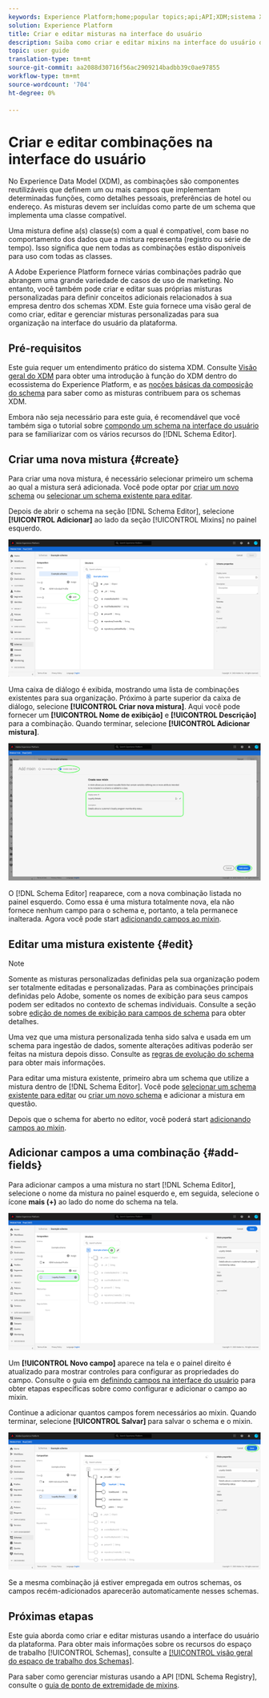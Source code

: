 ```yaml
---
keywords: Experience Platform;home;popular topics;api;API;XDM;sistema XDM;experimentar modelo de dados;modelo de dados;ui;espaço de trabalho;mixin;mixins;
solution: Experience Platform
title: Criar e editar misturas na interface do usuário
description: Saiba como criar e editar mixins na interface do usuário do Experience Platform.
topic: user guide
translation-type: tm+mt
source-git-commit: aa2088d30716f56ac2909214badbb39c0ae97855
workflow-type: tm+mt
source-wordcount: '704'
ht-degree: 0%

---
```



# Criar e editar combinações na interface do usuário

No Experience Data Model (XDM), as combinações são componentes reutilizáveis que definem um ou mais campos que implementam determinadas funções, como detalhes pessoais, preferências de hotel ou endereço. As misturas devem ser incluídas como parte de um schema que implementa uma classe compatível.

Uma mistura define a(s) classe(s) com a qual é compatível, com base no comportamento dos dados que a mistura representa (registro ou série de tempo). Isso significa que nem todas as combinações estão disponíveis para uso com todas as classes.

A Adobe Experience Platform fornece várias combinações padrão que abrangem uma grande variedade de casos de uso de marketing. No entanto, você também pode criar e editar suas próprias misturas personalizadas para definir conceitos adicionais relacionados à sua empresa dentro dos schemas XDM. Este guia fornece uma visão geral de como criar, editar e gerenciar misturas personalizadas para sua organização na interface do usuário da plataforma.

## Pré-requisitos

Este guia requer um entendimento prático do sistema XDM. Consulte [Visão geral do XDM](../../home.md) para obter uma introdução à função do XDM dentro do ecossistema do Experience Platform, e as [noções básicas da composição do schema](../../schema/composition.md) para saber como as misturas contribuem para os schemas XDM.

Embora não seja necessário para este guia, é recomendável que você também siga o tutorial sobre [compondo um schema na interface do usuário](../../tutorials/create-schema-ui.md) para se familiarizar com os vários recursos do [!DNL Schema Editor].

## Criar uma nova mistura {#create}

Para criar uma nova mistura, é necessário selecionar primeiro um schema ao qual a mistura será adicionada. Você pode optar por [criar um novo schema](./schemas.md#create) ou [selecionar um schema existente para editar](./schemas.md#edit).

Depois de abrir o schema na seção [!DNL Schema Editor], selecione **[!UICONTROL Adicionar]** ao lado da seção [!UICONTROL Mixins] no painel esquerdo.

![](../../images/ui/resources/mixins/add-mixin-button.png)

Uma caixa de diálogo é exibida, mostrando uma lista de combinações existentes para sua organização. Próximo à parte superior da caixa de diálogo, selecione **[!UICONTROL Criar nova mistura]**. Aqui você pode fornecer um **[!UICONTROL Nome de exibição]** e **[!UICONTROL Descrição]** para a combinação. Quando terminar, selecione **[!UICONTROL Adicionar mistura]**.

![](../../images/ui/resources/mixins/create-mixin.png)

O [!DNL Schema Editor] reaparece, com a nova combinação listada no painel esquerdo. Como essa é uma mistura totalmente nova, ela não fornece nenhum campo para o schema e, portanto, a tela permanece inalterada. Agora você pode start [adicionando campos ao mixin](#add-fields).

## Editar uma mistura existente {#edit}

>[!NOTE]
>
>Somente as misturas personalizadas definidas pela sua organização podem ser totalmente editadas e personalizadas. Para as combinações principais definidas pelo Adobe, somente os nomes de exibição para seus campos podem ser editados no contexto de schemas individuais. Consulte a seção sobre [edição de nomes de exibição para campos de schema](./schemas.md#display-names) para obter detalhes.
>
>Uma vez que uma mistura personalizada tenha sido salva e usada em um schema para ingestão de dados, somente alterações aditivas poderão ser feitas na mistura depois disso. Consulte as [regras de evolução do schema](../../schema/composition.md#evolution) para obter mais informações.

Para editar uma mistura existente, primeiro abra um schema que utilize a mistura dentro de [!DNL Schema Editor]. Você pode [selecionar um schema existente para editar](./schemas.md#edit) ou [criar um novo schema](./schemas.md#create) e adicionar a mistura em questão.

Depois que o schema for aberto no editor, você poderá start [adicionando campos ao mixin](#add-fields).

## Adicionar campos a uma combinação {#add-fields}

Para adicionar campos a uma mistura no start [!DNL Schema Editor], selecione o nome da mistura no painel esquerdo e, em seguida, selecione o ícone **mais (+)** ao lado do nome do schema na tela.

![](../../images/ui/resources/mixins/add-field-button.png)

Um **[!UICONTROL Novo campo]** aparece na tela e o painel direito é atualizado para mostrar controles para configurar as propriedades do campo. Consulte o guia em [definindo campos na interface do usuário](../fields/overview.md#define) para obter etapas específicas sobre como configurar e adicionar o campo ao mixin.

Continue a adicionar quantos campos forem necessários ao mixin. Quando terminar, selecione **[!UICONTROL Salvar]** para salvar o schema e o mixin.

![](../../images/ui/resources/mixins/complete-mixin.png)

Se a mesma combinação já estiver empregada em outros schemas, os campos recém-adicionados aparecerão automaticamente nesses schemas.

## Próximas etapas

Este guia aborda como criar e editar misturas usando a interface do usuário da plataforma. Para obter mais informações sobre os recursos do espaço de trabalho [!UICONTROL Schemas], consulte a [[!UICONTROL visão geral do espaço de trabalho dos Schemas]](../overview.md).

Para saber como gerenciar misturas usando a API [!DNL Schema Registry], consulte o [guia de ponto de extremidade de mixins](../../api/mixins.md).